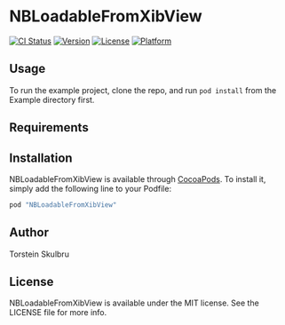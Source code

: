 # NBLoadableFromXibView

[![CI Status](http://img.shields.io/travis/tskulbru/NBLoadableFromXibView.svg?style=flat)](https://travis-ci.org/tskulbru/NBLoadableFromXibView)
[![Version](https://img.shields.io/cocoapods/v/NBLoadableFromXibView.svg?style=flat)](http://cocoapods.org/pods/NBLoadableFromXibView)
[![License](https://img.shields.io/cocoapods/l/NBLoadableFromXibView.svg?style=flat)](http://cocoapods.org/pods/NBLoadableFromXibView)
[![Platform](https://img.shields.io/cocoapods/p/NBLoadableFromXibView.svg?style=flat)](http://cocoapods.org/pods/NBLoadableFromXibView)

## Usage

To run the example project, clone the repo, and run `pod install` from the Example directory first.

## Requirements

## Installation

NBLoadableFromXibView is available through [CocoaPods](http://cocoapods.org). To install
it, simply add the following line to your Podfile:

```ruby
pod "NBLoadableFromXibView"
```

## Author

Torstein Skulbru

## License

NBLoadableFromXibView is available under the MIT license. See the LICENSE file for more info.
